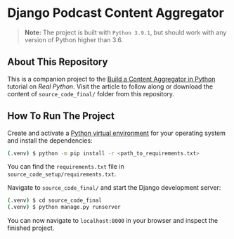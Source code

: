 
# Django Podcast Content Aggregator

> **Note:** The project is built with `Python 3.9.1`, but should work with any version of Python higher than 3.6.

## About This Repository

This is a companion project to the [Build a Content Aggregator in Python](https://realpython.com/build-a-content-aggregator-python/) tutorial on _Real Python_.
Visit the article to follow along or download the content of `source_code_final/` folder from this repository.

## How To Run The Project

Create and activate a [Python virtual environment](https://realpython.com/python-virtual-environments-a-primer/) for your operating system and install the dependencies:

```bash
(.venv) $ python -m pip install -r <path_to_requirements.txt>
```

You can find the `requirements.txt` file in `source_code_setup/requirements.txt`.

Navigate to `source_code_final/` and start the Django development server:

```bash
(.venv) $ cd source_code_final
(.venv) $ python manage.py runserver
```

You can now navigate to `localhost:8000` in your browser and inspect the finished project. 
